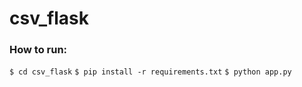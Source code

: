 # csv_flask

### How to run:
`$ cd csv_flask`
`$ pip install -r requirements.txt`
`$ python app.py`
